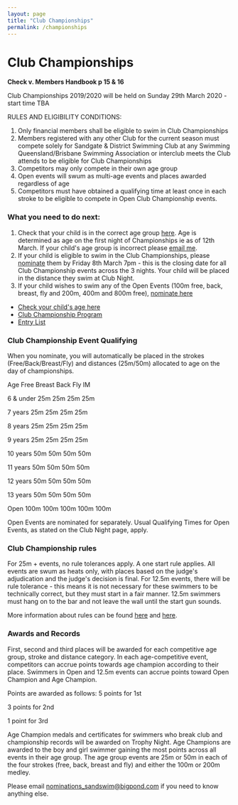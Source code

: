 ```yaml
---
layout: page
title: "Club Championships"
permalink: /championships
---
```

# Club Championships
**Check v. Members Handbook p 15 & 16**

Club Championships 2019/2020 will be held on Sunday 29th March 2020 - start time TBA 

RULES AND ELIGIBILITY CONDITIONS:
1.	Only financial members shall be eligible to swim in Club Championships
2.	Members registered with any other Club for the current season must compete solely for Sandgate & District Swimming Club at any Swimming Queensland/Brisbane Swimming Association or interclub meets the Club attends to be eligible for Club Championships
3.	Competitors may only compete in their own age group
4.	Open events will swum as multi-age events and places awarded regardless of age
5.	Competitors must have obtained a qualifying time at least once in each stroke to be eligible to compete in Open Club Championship events.

### What you need to do next:

1. Check that your child is in the correct age group [here](files/2018-19%20season%20top%20times%2026%20feb%202019.pdf).  Age is determined as age on the first night of Championships ie as of 12th March. If your child's age group is incorrect please [email me](mailto:nominations_sandswim@bigpond.com?subject=My%20child's%20age%20is%20wrong&body=Hi%20Pippa%0APlease%20correct%20my%20child's%20age%20in%20the%20entries%20list.%0AName%3A%0ADOB%3A%0A%0AThanks).
2. If your child is eligible to swim in the Club Championships, please [nominate](mailto:nominations_sandswim@bigpond.com?subject=Nominations%20for%20Club%20Championships&body=Please%20nominate%20(name)%20for%20the%20following%20Championship%20events%3A%0AChoose%20one%20or%20more%20-%20%20Free%2FBreast%2FBack%2FFly%0A%0A(delete%20below%20if%20your%20child%20does%20not%20want%20to%20swim%20the%20IM)%0AMy%20child%20has%20swim%20the%20IM%20(insert%20distance%20-%20100m%20or%20200m%20here)%20and%20would%20like%20to%20nominate%20for%20this%20at%20Championships) them by Friday 8th March 7pm - this is the closing date for all Club Championship events across the 3 nights.  Your child will be placed in the distance they swim at Club Night.
3. If your child wishes to swim any of the Open Events (100m free, back, breast, fly and 200m, 400m and 800m free), [nominate here](mailto:nominations_sandswim@bigpond.com?subject=Open%20event%20nominations&body=Please%20nominate%20my%20child%20for%20open%20events%3A%0AName%3A%0AOpen%20event%2Fs%3A)


* [Check your child's age here](files/2018-19%20season%20top%20times%2026%20feb%202019.pdf)
* [Club Championship Program](files/SANDGATE%20SWIMMING%20CLUB%202019%20CHAMPIONSHIPS%20PROGRAM.pdf)
* [Entry List](files/club%20championships%20entry%20list%202019.pdf)

### Club Championship Event Qualifying 
When you nominate, you will automatically be placed in the strokes (Free/Back/Breast/Fly) and distances (25m/50m) allocated to age on the day of championships. 

Age	      Free	Breast	Back	 Fly	   IM

6 & under	25m	   25m	  25m	   25m	

7 years	  25m	   25m	  25m	   25m	

8 years	  25m	   25m	  25m	   25m	

9 years	  25m	   25m	  25m	   25m	

10 years	50m	   50m	  50m	   50m	

11 years	50m	   50m	  50m	   50m	

12 years	50m	   50m	  50m	   50m	

13 years	50m	   50m	  50m	   50m	

Open	    100m	 100m	  100m	 100m	  100m


Open Events are nominated for separately.  Usual Qualifying Times for Open Events, as stated on the Club Night page, apply.
  
### Club Championship rules
For 25m + events, no rule tolerances apply. A one start rule applies. All events are swum as heats only, with places based on the judge's adjudication and the judge's decision is final.
For 12.5m events, there will be rule tolerance - this means it is not necessary for these swimmers to be technically correct, but they must start in a fair manner. 12.5m swimmers must hang on to the bar and not leave the wall until the start gun sounds.

More information about rules can be found [here](files/Basic%20guide%20and%20rules.pdf) and [here](files/rules%20for%20club%20championships.pdf).

### Awards and Records
First, second and third places will be awarded for each competitive age group, stroke and distance category. In each age-competitive event, competitors can accrue points towards age champion according to their place. Swimmers in Open and 12.5m events can accrue points toward Open Champion and Age Champion. 

Points are awarded as follows:
5 points for 1st

3 points for 2nd

1 point for 3rd

Age Champion medals and certificates for swimmers who break club and championship records will be awarded on Trophy Night. Age Champions are awarded to the boy and girl swimmer gaining the most points across all events in their age group. The age group events are 25m or 50m in each of the four strokes (free, back, breast and fly) and either the 100m or 200m medley. 

Please email <nominations_sandswim@bigpond.com> if you need to know anything else.
